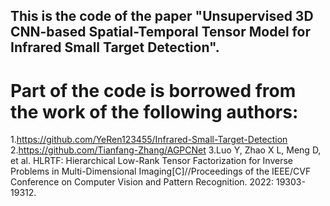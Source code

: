 ## This is the code of the paper "Unsupervised 3D CNN-based Spatial-Temporal Tensor Model for Infrared Small Target Detection".
# Part of the code is borrowed from the work of the following authors:
1.https://github.com/YeRen123455/Infrared-Small-Target-Detection
2.https://github.com/Tianfang-Zhang/AGPCNet
3.Luo Y, Zhao X L, Meng D, et al. HLRTF: Hierarchical Low-Rank Tensor Factorization for Inverse Problems in Multi-Dimensional Imaging[C]//Proceedings of the IEEE/CVF Conference on Computer Vision and Pattern Recognition. 2022: 19303-19312.

